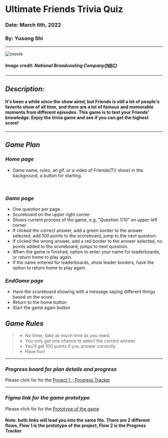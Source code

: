 # **Ultimate Friends Trivia Quiz**

### Date: March 6th, 2022
### By: Yusong Shi
***

![movie](https://encrypted-tbn2.gstatic.com/images?q=tbn:ANd9GcQMpWgFcYiV0MThcMMAVihr_5Zx2twoZ2Q_kVZOsVZ9nH1hmJZj)
##### Image credit: National Broadcasting Company([NBC](https://www.nbc.com/))
***

## ***Description***: 
#### It's been a while since the show aired, but Friends is still a lot of people's favorite show of all time, and there are a lot of famous and memorable moments from different episodes. This game is to test your Friends' knowledge. Enjoy the trivia game and see if you can get the highest score!
***

## ***Game Plan***
### ***Home page***
 - Game name, rules, an gif. or a video of Friends(TV show) in the background, a button for starting. 
<br>

### ***Game page***  
- One question per page. <br>
- Scoreboard on the upper right corner <br>
- Shows current process of the game, e.g, "Question 1/10" on upper left corner <br>
- If clicked the correct answer, add a green border to the answer selected, add 100 points to the scoreboard, jump to the next question. <br>
- If clicked the wrong answer, add a red border to the answer selected, no points added to the scoreboard, jumps to next question. <br>
- When the game is finished, option to enter your name for leaderboards, or return home to play again. <br>
- If the name entered for leaderboards, show leader borders, have the option to return home to play again.<br>

### ***EndGame page***  
- Have the scoreboard showing with a message saying different things based on the score. 
- Return to the home button
- Start the game again button 

## ***Game Rules***
> - No timer, take as much time as you need.
> - You only get one chance to select the correct answer.
> - You'll get 100 points if you answer correctly.
> - Have fun!
***

### ***Progress board for plan details and progress***
Please click for for the [Project 1 - Progress Tracker](https://www.figma.com/proto/3wF9U6tt05lgdkn1tJaSX6/Untitled?page-id=0%3A1&node-id=25%3A1202&viewport=383%2C48%2C0.09&scaling=min-zoom&starting-point-node-id=25%3A3&show-proto-sidebar=1)<br>
***

### ***Figma link for the game prototype***
Please click for for the [Prototype of the game](https://www.figma.com/proto/3wF9U6tt05lgdkn1tJaSX6/Untitled?page-id=0%3A1&node-id=4%3A2&viewport=383%2C48%2C0.25&scaling=scale-down&starting-point-node-id=4%3A2)<br>

#### Note: both links will lead you into the same file. There are 2 different flows, Flow 1 is the prototype of the project, Flow 2 is the Progress Tracker


